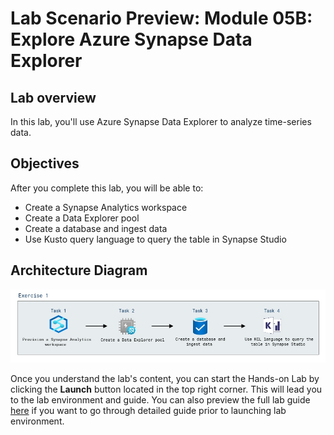 # Lab Scenario Preview: Module 05B: Explore Azure Synapse Data Explorer

## Lab overview

In this lab, you'll use Azure Synapse Data Explorer to analyze time-series data.

## Objectives

After you complete this lab, you will be able to:

- Create a Synapse Analytics workspace
- Create a Data Explorer pool
- Create a database and ingest data
- Use Kusto query language to query the table in Synapse Studio
    
## Architecture Diagram

![](../images/sc900module5b.png)

Once you understand the lab's content, you can start the Hands-on Lab by clicking the **Launch** button located in the top right corner. This will lead you to the lab environment and guide. You can also preview the full lab guide [here](https://experience.cloudlabs.ai/#/labguidepreview/94f0dc0a-07ce-42c0-9858-9b57769aa70f) if you want to go through detailed guide prior to launching lab environment.
